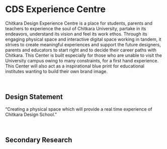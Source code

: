 # CDS Experience Centre

Chitkara Design Experience Centre is a place for students, parents and teachers to experience the soul of Chitkara University, partake in its endeavors, understand its vision and feel its work ethos. Through its engaging physical space and interactive digital space working in tandem, it strives to create meaningful experiences and support the future designers, parents and educators to start right and to decide their career paths with Chitkara. This Center is built especially for those who are unable to visit the University campus owing to many constraints, for a first hand experience. This Center will also act as a inspirational blue print for educational institutes wanting to build their own brand image.

&nbsp;

## Design Statement

“Creating a physical space which will provide a real time experience of Chitkara Design School.”

&nbsp;

## Secondary Research
